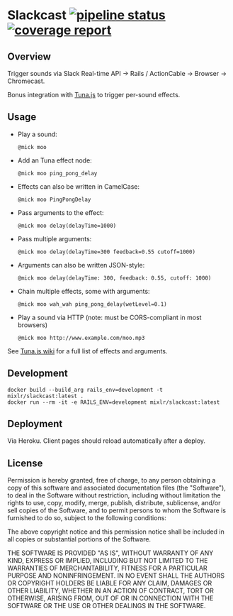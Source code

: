 # Slackcast [![pipeline status](https://gitlab.com/mixlr/slackcast/badges/master/pipeline.svg)](https://gitlab.com/mixlr/slackcast/commits/master) [![coverage report](https://gitlab.com/mixlr/slackcast/badges/master/coverage.svg)](https://gitlab.com/mixlr/slackcast/commits/master)

## Overview

Trigger sounds via Slack Real-time API -> Rails / ActionCable -> Browser -> Chromecast.

Bonus integration with [Tuna.js](https://github.com/Theodeus/tuna) to trigger per-sound effects.

## Usage

- Play a sound:

  `@mick moo`

- Add an Tuna effect node:

  `@mick moo ping_pong_delay`

- Effects can also be written in CamelCase:

  `@mick moo PingPongDelay`

- Pass arguments to the effect:

  `@mick moo delay(delayTime=1000)`

- Pass multiple arguments:

  `@mick moo delay(delayTime=300 feedback=0.55 cutoff=1000)`

- Arguments can also be written JSON-style:

  `@mick moo delay(delayTime: 300, feedback: 0.55, cutoff: 1000)`

- Chain multiple effects, some with arguments:

  `@mick moo wah_wah ping_pong_delay(wetLevel=0.1)`

- Play a sound via HTTP (note: must be CORS-compliant in most browsers)

  `@mick moo http://www.example.com/moo.mp3`

See [Tuna.js wiki](https://github.com/Theodeus/tuna/wiki) for a full list of effects and arguments.

## Development

```
docker build --build_arg rails_env=development -t mixlr/slackcast:latest .
docker run --rm -it -e RAILS_ENV=development mixlr/slackcast:latest
```

## Deployment

Via Heroku. Client pages should reload automatically after a deploy.

## License

Permission is hereby granted, free of charge, to any person obtaining a copy of this software and associated documentation files (the "Software"), to deal in the Software without restriction, including without limitation the rights to use, copy, modify, merge, publish, distribute, sublicense, and/or sell copies of the Software, and to permit persons to whom the Software is furnished to do so, subject to the following conditions:

The above copyright notice and this permission notice shall be included in all copies or substantial portions of the Software.

THE SOFTWARE IS PROVIDED "AS IS", WITHOUT WARRANTY OF ANY KIND, EXPRESS OR IMPLIED, INCLUDING BUT NOT LIMITED TO THE WARRANTIES OF MERCHANTABILITY, FITNESS FOR A PARTICULAR PURPOSE AND NONINFRINGEMENT. IN NO EVENT SHALL THE AUTHORS OR COPYRIGHT HOLDERS BE LIABLE FOR ANY CLAIM, DAMAGES OR OTHER LIABILITY, WHETHER IN AN ACTION OF CONTRACT, TORT OR OTHERWISE, ARISING FROM, OUT OF OR IN CONNECTION WITH THE SOFTWARE OR THE USE OR OTHER DEALINGS IN THE SOFTWARE.
